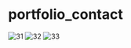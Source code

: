 # portfolio_contact
![31](https://user-images.githubusercontent.com/98634205/177212840-f77be74c-7c8f-492c-9e43-06e2ec37da57.jpg)
![32](https://user-images.githubusercontent.com/98634205/177212914-8a029f99-0265-475b-a907-dd56d253ef55.jpg)
![33](https://user-images.githubusercontent.com/98634205/177212973-d4452767-6a68-42b9-b2da-13242e3e9d55.jpg)
